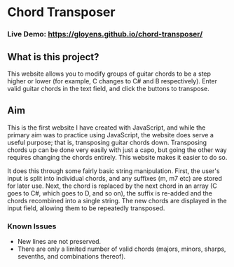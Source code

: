 # Chord Transposer
### Live Demo: https://gloyens.github.io/chord-transposer/

## What is this project?
This website allows you to modify groups of guitar chords to be a step higher or lower (for example, C changes to C# and B respectively). Enter valid guitar chords in the text field, and click the buttons to transpose.

## Aim
This is the first website I have created with JavaScript, and while the primary aim was to practice using JavaScript, the website does serve a useful purpose; that is, transposing guitar chords down. Transposing chords up can be done very easily with just a capo, but going the other way requires changing the chords entirely. This website makes it easier to do so.

It does this through some fairly basic string manipulation. First, the user's input is split into individual chords, and any suffixes (m, m7 etc) are stored for later use. Next, the chord is replaced by the next chord in an array (C goes to C#, which goes to D, and so on), the suffix is re-added and the chords recombined into a single string. The new chords are displayed in the input field, allowing them to be repeatedly transposed.

### Known Issues
- New lines are not preserved.
- There are only a limited number of valid chords (majors, minors, sharps, sevenths, and combinations thereof).
